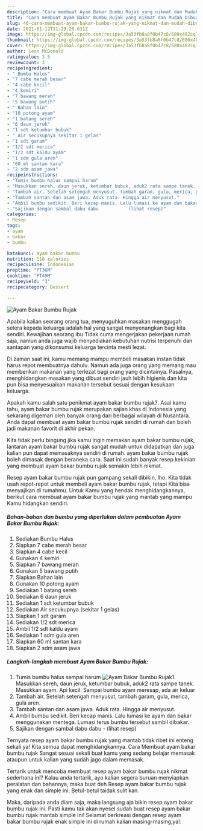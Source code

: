```yaml
---
description: "Cara membuat Ayam Bakar Bumbu Rujak yang nikmat dan Mudah Dibuat"
title: "Cara membuat Ayam Bakar Bumbu Rujak yang nikmat dan Mudah Dibuat"
slug: 46-cara-membuat-ayam-bakar-bumbu-rujak-yang-nikmat-dan-mudah-dibuat
date: 2021-01-12T11:29:20.631Z
image: https://img-global.cpcdn.com/recipes/3a53fb8a8f0b47c8/680x482cq70/ayam-bakar-bumbu-rujak-foto-resep-utama.jpg
thumbnail: https://img-global.cpcdn.com/recipes/3a53fb8a8f0b47c8/680x482cq70/ayam-bakar-bumbu-rujak-foto-resep-utama.jpg
cover: https://img-global.cpcdn.com/recipes/3a53fb8a8f0b47c8/680x482cq70/ayam-bakar-bumbu-rujak-foto-resep-utama.jpg
author: Leon McDonald
ratingvalue: 3.5
reviewcount: 3
recipeingredient:
- " Bumbu Halus"
- "7 cabe merah besar"
- "4 cabe kecil"
- "4 kemiri"
- "7 bawang merah"
- "5 bawang putih"
- " Bahan lain"
- "10 potong ayam"
- "1 batang sereh"
- "6 daun jeruk"
- "1 sdt ketumbar bubuk"
- " Air secukupnya sekitar 1 gelas"
- "1 sdt garam"
- "1/2 sdt merica"
- "1/2 sdt kaldu ayam"
- "1 sdm gula aren"
- "60 ml santan kara"
- "2 sdm asam jawa"
recipeinstructions:
- "Tumis bumbu halus sampai harum"
- "Masukkan sereh, daun jeruk, ketumbar bubuk, aduk2 rata sampe tanek. Masukkan ayam. Api kecil. Sampai bumbu ayam meresap, ada air keluar"
- "Tambah air. Setelah setengah menyusut, tambah garam, gula, merica, gula aren."
- "Tambah santan dan asam jawa. Aduk rata. Hingga air menyusut."
- "Ambil bumbu sedikit. Beri kecap manis. Lalu lumasi ke ayam dan bakar menggunakan mentega. Lumasi terus bumbu tersebut sambil dibakar."
- "Sajikan dengan sambal dabu dabu           (lihat resep)"
categories:
- Resep
tags:
- ayam
- bakar
- bumbu

katakunci: ayam bakar bumbu 
nutrition: 118 calories
recipecuisine: Indonesian
preptime: "PT36M"
cooktime: "PT49M"
recipeyield: "3"
recipecategory: Dessert

---
```



![Ayam Bakar Bumbu Rujak](https://img-global.cpcdn.com/recipes/3a53fb8a8f0b47c8/680x482cq70/ayam-bakar-bumbu-rujak-foto-resep-utama.jpg)

Apabila kalian seorang orang tua, menyuguhkan masakan menggugah selera kepada keluarga adalah hal yang sangat menyenangkan bagi kita sendiri. Kewajiban seorang ibu Tidak cuma mengerjakan pekerjaan rumah saja, namun anda juga wajib menyediakan kebutuhan nutrisi terpenuhi dan santapan yang dikonsumsi keluarga tercinta mesti lezat.

Di zaman  saat ini, kamu memang mampu membeli masakan instan tidak harus repot membuatnya dahulu. Namun ada juga orang yang memang mau memberikan makanan yang terlezat bagi orang yang dicintainya. Pasalnya, menghidangkan masakan yang dibuat sendiri jauh lebih higienis dan kita pun bisa menyesuaikan makanan tersebut sesuai dengan kesukaan keluarga. 



Apakah kamu salah satu penikmat ayam bakar bumbu rujak?. Asal kamu tahu, ayam bakar bumbu rujak merupakan sajian khas di Indonesia yang sekarang digemari oleh banyak orang dari berbagai wilayah di Nusantara. Anda dapat membuat ayam bakar bumbu rujak sendiri di rumah dan boleh jadi makanan favorit di akhir pekan.

Kita tidak perlu bingung jika kamu ingin memakan ayam bakar bumbu rujak, lantaran ayam bakar bumbu rujak sangat mudah untuk didapatkan dan juga kalian pun dapat memasaknya sendiri di rumah. ayam bakar bumbu rujak boleh dimasak dengan beraneka cara. Saat ini sudah banyak resep kekinian yang membuat ayam bakar bumbu rujak semakin lebih nikmat.

Resep ayam bakar bumbu rujak pun gampang sekali dibikin, lho. Kita tidak usah repot-repot untuk membeli ayam bakar bumbu rujak, tetapi Kita bisa menyajikan di rumahmu. Untuk Kamu yang hendak menghidangkannya, berikut cara membuat ayam bakar bumbu rujak yang mantab yang mampu Kamu hidangkan sendiri.

<!--inarticleads1-->

##### Bahan-bahan dan bumbu yang diperlukan dalam pembuatan Ayam Bakar Bumbu Rujak:

1. Sediakan  Bumbu Halus
1. Siapkan 7 cabe merah besar
1. Siapkan 4 cabe kecil
1. Gunakan 4 kemiri
1. Siapkan 7 bawang merah
1. Gunakan 5 bawang putih
1. Siapkan  Bahan lain
1. Gunakan 10 potong ayam
1. Sediakan 1 batang sereh
1. Sediakan 6 daun jeruk
1. Sediakan 1 sdt ketumbar bubuk
1. Sediakan  Air secukupnya (sekitar 1 gelas)
1. Siapkan 1 sdt garam
1. Sediakan 1/2 sdt merica
1. Ambil 1/2 sdt kaldu ayam
1. Sediakan 1 sdm gula aren
1. Siapkan 60 ml santan kara
1. Siapkan 2 sdm asam jawa




<!--inarticleads2-->

##### Langkah-langkah membuat Ayam Bakar Bumbu Rujak:

1. Tumis bumbu halus sampai harum
<img src="https://img-global.cpcdn.com/steps/b12b8ea46da36d6c/160x128cq70/ayam-bakar-bumbu-rujak-langkah-memasak-1-foto.jpg" alt="Ayam Bakar Bumbu Rujak">1. Masukkan sereh, daun jeruk, ketumbar bubuk, aduk2 rata sampe tanek. Masukkan ayam. Api kecil. Sampai bumbu ayam meresap, ada air keluar
1. Tambah air. Setelah setengah menyusut, tambah garam, gula, merica, gula aren.
1. Tambah santan dan asam jawa. Aduk rata. Hingga air menyusut.
1. Ambil bumbu sedikit. Beri kecap manis. Lalu lumasi ke ayam dan bakar menggunakan mentega. Lumasi terus bumbu tersebut sambil dibakar.
1. Sajikan dengan sambal dabu dabu -           (lihat resep)




Ternyata resep ayam bakar bumbu rujak yang mantab tidak ribet ini enteng sekali ya! Kita semua dapat menghidangkannya. Cara Membuat ayam bakar bumbu rujak Sangat sesuai sekali buat kamu yang sedang belajar memasak ataupun untuk kalian yang sudah jago dalam memasak.

Tertarik untuk mencoba membuat resep ayam bakar bumbu rujak nikmat sederhana ini? Kalau anda tertarik, ayo kalian segera buruan menyiapkan peralatan dan bahannya, maka buat deh Resep ayam bakar bumbu rujak yang enak dan simple ini. Betul-betul taidak sulit kan. 

Maka, daripada anda diam saja, maka langsung aja bikin resep ayam bakar bumbu rujak ini. Pasti kamu tak akan nyesel sudah buat resep ayam bakar bumbu rujak mantab simple ini! Selamat berkreasi dengan resep ayam bakar bumbu rujak enak simple ini di rumah kalian masing-masing,ya!.

